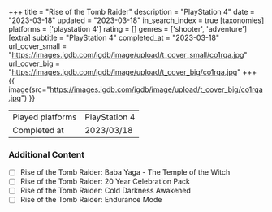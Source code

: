+++
title = "Rise of the Tomb Raider"
description = "PlayStation 4"
date = "2023-03-18"
updated = "2023-03-18"
in_search_index = true
[taxonomies]
platforms = ['playstation 4']
rating = []
genres = ['shooter', 'adventure']
[extra]
subtitle = "PlayStation 4"
completed_at = "2023-03-18"
url_cover_small = "https://images.igdb.com/igdb/image/upload/t_cover_small/co1rqa.jpg"
url_cover_big = "https://images.igdb.com/igdb/image/upload/t_cover_big/co1rqa.jpg"
+++
{{ image(src="https://images.igdb.com/igdb/image/upload/t_cover_big/co1rqa.jpg") }}

|              |            |
| ------------ | ---------- |
| Played platforms    | PlayStation 4 |
| Completed at | 2023/03/18 |


### Additional Content


- [ ] Rise of the Tomb Raider: Baba Yaga - The Temple of the Witch
- [ ] Rise of the Tomb Raider: 20 Year Celebration Pack
- [ ] Rise of the Tomb Raider: Cold Darkness Awakened
- [ ] Rise of the Tomb Raider: Endurance Mode